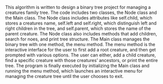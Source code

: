This algorithm is written to design a binary tree project for managing a creatures family tree. The code includes two classes, the Node class and the Main class. The Node class includes attributes like self.child, which stores a creatures name, self.left and self.right, which distinguish left and right children in the tree, and self.parent, which stores the name of the parent creature. The Node class also includes methods that add children, search for noes, and print tree structure. The Main class manages the binary tree with one method, the menu method. The menu method is the interactive interface for the user to first add a root creature, and then get prompted with various options. The user can either, add a child creature, find a specific creature with those creatures’ ancestors, or print the entire tree. The program is finally executed by initializing the Main class and running the menu method, which launches an interactive menu for managing the creature tree until the user chooses to exit.
